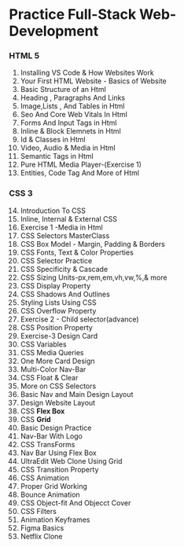 <h1>Practice Full-Stack Web-Development</h1>

<h3>HTML 5</h3>

1) Installing VS Code & How Websites Work            <br>
2) Your First HTML Website - Basics of Website       <br>
3) Basic Structure of an Html                        <br>
4) Heading , Paragraphs And Links                    <br>
5) Image,Lists , And Tables in Html                  <br>
6) Seo And Core Web Vitals In Html                   <br>
7) Forms And Input Tags in Html                      <br>
8) Inline & Block Elemnets in Html                   <br>
9) Id & Classes in Html                              <br>
10) Video, Audio & Media in Html                     <br>
11) Semantic Tags in Html                            <br>
12) Pure HTML Media Player-(Exercise 1)              <br>
13) Entities, Code Tag And More of Html              <br>

<h3>CSS 3</h3>

14) Introduction To CSS                              <br>
15) Inline, Internal & External CSS                  <br>
16) Exercise 1 -Media in Html                        <br>
17) CSS Selectors MasterClass                        <br>
18) CSS Box Model - Margin, Padding & Borders        <br>
19) CSS Fonts, Text & Color Properties               <br>
20) CSS Selector Practice                            <br>
21) CSS Specificity & Cascade                        <br>
22) CSS Sizing Units-px,rem,em,vh,vw,%,& more        <br> 
23) CSS Display Property                             <br>
24) CSS Shadows And Outlines                         <br>
25) Styling Lists Using CSS                          <br>
26) CSS Overflow Property                            <br>
27) Exercise 2 - Child selector(advance)             <br>
28) CSS Position Property                            <br>
29) Exercise-3 Design Card                           <br>
30) CSS Variables                                    <br>
31) CSS Media Queries                                <br>
32) One More Card Design                             <br>
33) Multi-Color Nav-Bar                              <br>
34) CSS Float & Clear                                <br>
35) More on CSS Selectors                            <br>
36) Basic Nav and Main Design Layout                 <br>
37) Design Website Layout                            <br>
38) CSS <b>Flex Box</b>                              <br>                                      
39) CSS <b>Grid</b>                                  <br>
40) Basic Design Practice                            <br>
41) Nav-Bar With Logo                                <br>
42) CSS TransForms                                   <br>
43) Nav Bar Using Flex Box                           <br>
44) UltraEdit Web Clone Using Grid                   <br>
45) CSS Transition Property                          <br>
46) CSS Animation                                    <br>
47) Proper Grid Working                              <br>
48) Bounce Animation                                 <br>
49) CSS Object-fit And Objecct Cover                 <br>
50) CSS Filters                                      <br>
51) Animation Keyframes                              <br>
52) Figma Basics                                     <br>
53) Netflix Clone
